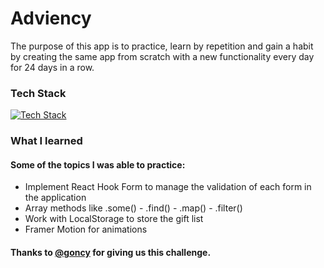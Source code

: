 # Adviency

The purpose of this app is to practice, learn by repetition and gain a habit by creating the same app from scratch with a new functionality every day for 24 days in a row.

### Tech Stack

[![Tech Stack](https://skillicons.dev/icons?i=next,react,tailwindcss,&theme=dark)](https://skillicons.dev)

### What I learned

#### Some of the topics I was able to practice:

- Implement React Hook Form to manage the validation of each form in the application
- Array methods like .some() - .find() - .map() - .filter()
- Work with LocalStorage to store the gift list
- Framer Motion for animations

#### Thanks to [@goncy](https://twitter.com/goncy) for giving us this challenge.
